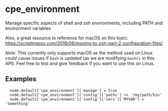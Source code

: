 # cpe_environment
Manage specific aspects of shell and zsh environments, including PATH and
environment variables


Also, a great resource to reference for macOS on this topic: https://scriptingosx.com/2019/06/moving-to-zsh-part-2-configuration-files/


*Note*: This currently only supports macOS as the method used on Linux *could* cause issues if `bash` is updated (as we are modifying `bashrc` in this API). Feel free to test and give feedback if you want to use this on Linux.

## Examples

```
  node.default['cpe_environment']['manage'] = true
  node.default['cpe_environment']['config']['paths'] << '/my/path/bin'
  node.default['cpe_environment']['config']['vars']['MYVAR'] = 'something'
```

